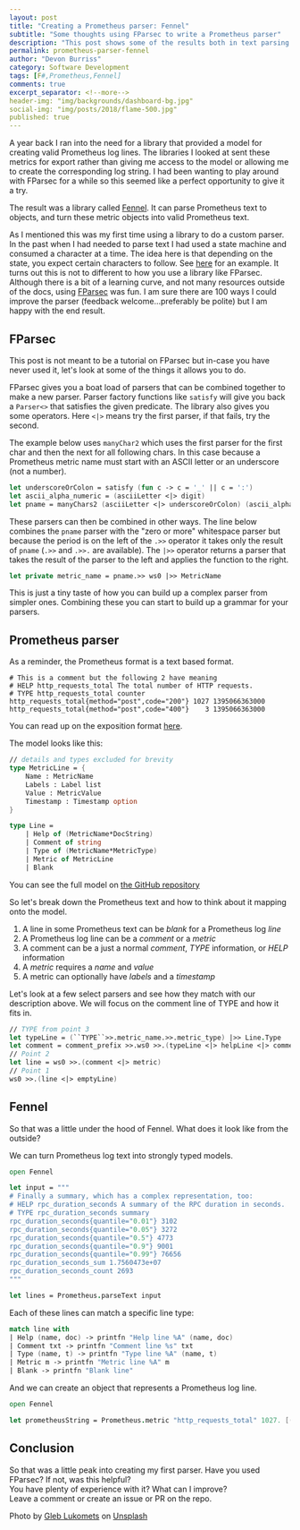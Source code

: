 ```yaml
---
layout: post
title: "Creating a Prometheus parser: Fennel"
subtitle: "Some thoughts using FParsec to write a Prometheus parser"
description: "This post shows some of the results both in text parsing and end Promethean result of creating a parser."
permalink: prometheus-parser-fennel
author: "Devon Burriss"
category: Software Development
tags: [F#,Prometheus,Fennel]
comments: true
excerpt_separator: <!--more-->
header-img: "img/backgrounds/dashboard-bg.jpg"
social-img: "img/posts/2018/flame-500.jpg"
published: true
---
```

A year back I ran into the need for a library that provided a model for creating valid Prometheus log lines. The libraries I looked at sent these metrics for export rather than giving me access to the model or allowing me to create the corresponding log string. I had been wanting to play around with FParsec for a while so this seemed like a perfect opportunity to give it a try.
<!--more-->
The result was a library called [Fennel](https://github.com/dburriss/fennel). It can parse Prometheus text to objects, and turn these metric objects into valid Prometheus text.

As I mentioned this was my first time using a library to do a custom parser. In the past when I had needed to parse text I had used a state machine and consumed a character at a time. The idea here is that depending on the state, you expect certain characters to follow. See [here](https://stackoverflow.com/questions/50896567/fsharp-sequence-processing-with-state/50918243#50918243) for an example. It turns out this is not to different to how you use a library like FParsec.
Although there is a bit of a learning curve, and not many resources outside of the docs, using [FParsec](http://www.quanttec.com/fparsec/) was fun. I am sure there are 100 ways I could improve the parser (feedback welcome...preferably be polite) but I am happy with the end result.

## FParsec

This post is not meant to be a tutorial on FParsec but in-case you have never used it, let's look at some of the things it allows you to do.

FParsec gives you a boat load of parsers that can be combined together to make a new parser. Parser factory functions like `satisfy` will give you back a `Parser<>` that satisfies the given predicate. The library also gives you some operators. Here `<|>` means try the first parser, if that fails, try the second.

The example below uses `manyChar2` which uses the first parser for the first char and then the next for all following chars. In this case because a Prometheus metric name must start with an ASCII letter or an underscore (not a number).

```fsharp
let underscoreOrColon = satisfy (fun c -> c = '_' || c = ':')
let ascii_alpha_numeric = (asciiLetter <|> digit)
let pname = manyChars2 (asciiLetter <|> underscoreOrColon) (ascii_alpha_numeric <|> underscoreOrColon)
```

These parsers can then be combined in other ways. The line below combines the `pname` parser with the "zero or more" whitespace parser but because the period is on the left of the `.>>` operator it takes only the result of `pname` (`.>>` and `.>>.` are available). The `|>>` operator returns a parser that takes the result of the parser to the left and applies the function to the right.

```fsharp
let private metric_name = pname.>> ws0 |>> MetricName
```

This is just a tiny taste of how you can build up a complex parser from simpler ones. Combining these you can start to build up a grammar for your parsers.

## Prometheus parser

As a reminder, the Prometheus format is a text based format.

```text
# This is a comment but the following 2 have meaning
# HELP http_requests_total The total number of HTTP requests.
# TYPE http_requests_total counter
http_requests_total{method="post",code="200"} 1027 1395066363000
http_requests_total{method="post",code="400"}    3 1395066363000
```

You can read up on the exposition format [here](https://prometheus.io/docs/instrumenting/exposition_formats/).

The model looks like this:

```fsharp
// details and types excluded for brevity
type MetricLine = {
    Name : MetricName
    Labels : Label list
    Value : MetricValue
    Timestamp : Timestamp option
}

type Line =
    | Help of (MetricName*DocString)
    | Comment of string
    | Type of (MetricName*MetricType)
    | Metric of MetricLine
    | Blank
```
You can see the full model on [the GitHub repository](https://github.com/dburriss/fennel/blob/master/src/Fennel/Model.fs)

So let's break down the Prometheus text and how to think about it mapping onto the model.

1. A line in some Prometheus text can be *blank* for a Prometheus log *line*
1. A Prometheus log line can be a *comment* or a *metric*
1. A comment can be a just a normal *comment*, *TYPE* information, or *HELP* information
1. A *metric* requires a *name* and *value*
1. A metric can optionally have *labels* and a *timestamp*

Let's look at a few select parsers and see how they match with our description above. We will focus on the comment line of TYPE and how it fits in.

```fsharp
// TYPE from point 3
let typeLine = (``TYPE``>>.metric_name.>>.metric_type) |>> Line.Type
let comment = comment_prefix >>.ws0 >>.(typeLine <|> helpLine <|> commentLine)
// Point 2
let line = ws0 >>.(comment <|> metric)
// Point 1
ws0 >>.(line <|> emptyLine)
```

## Fennel

So that was a little under the hood of Fennel. What does it look like from the outside?

We can turn Prometheus log text into strongly typed models.

```fsharp
open Fennel

let input = """
# Finally a summary, which has a complex representation, too:
# HELP rpc_duration_seconds A summary of the RPC duration in seconds.
# TYPE rpc_duration_seconds summary
rpc_duration_seconds{quantile="0.01"} 3102
rpc_duration_seconds{quantile="0.05"} 3272
rpc_duration_seconds{quantile="0.5"} 4773
rpc_duration_seconds{quantile="0.9"} 9001
rpc_duration_seconds{quantile="0.99"} 76656
rpc_duration_seconds_sum 1.7560473e+07
rpc_duration_seconds_count 2693
"""

let lines = Prometheus.parseText input
```

Each of these lines can match a specific line type:

```fsharp
match line with
| Help (name, doc) -> printfn "Help line %A" (name, doc)
| Comment txt -> printfn "Comment line %s" txt
| Type (name, t) -> printfn "Type line %A" (name, t)
| Metric m -> printfn "Metric line %A" m
| Blank -> printfn "Blank line"
```

And we can create an object that represents a Prometheus log line.

```fsharp
open Fennel

let prometheusString = Prometheus.metric "http_requests_total" 1027. [("method","post");("code","200")] DateTimeOffset.UtcNow
```

## Conclusion

So that was a little peak into creating my first parser. 
Have you used FParsec? If not, was this helpful?  
You have plenty of experience with it? What can I improve?  
Leave a comment or create an issue or PR on the repo.

<span>Photo by <a href="https://unsplash.com/@_ggleee?utm_source=unsplash&amp;utm_medium=referral&amp;utm_content=creditCopyText">Gleb Lukomets</a> on <a href="https://unsplash.com/s/photos/flame?utm_source=unsplash&amp;utm_medium=referral&amp;utm_content=creditCopyText">Unsplash</a></span>
